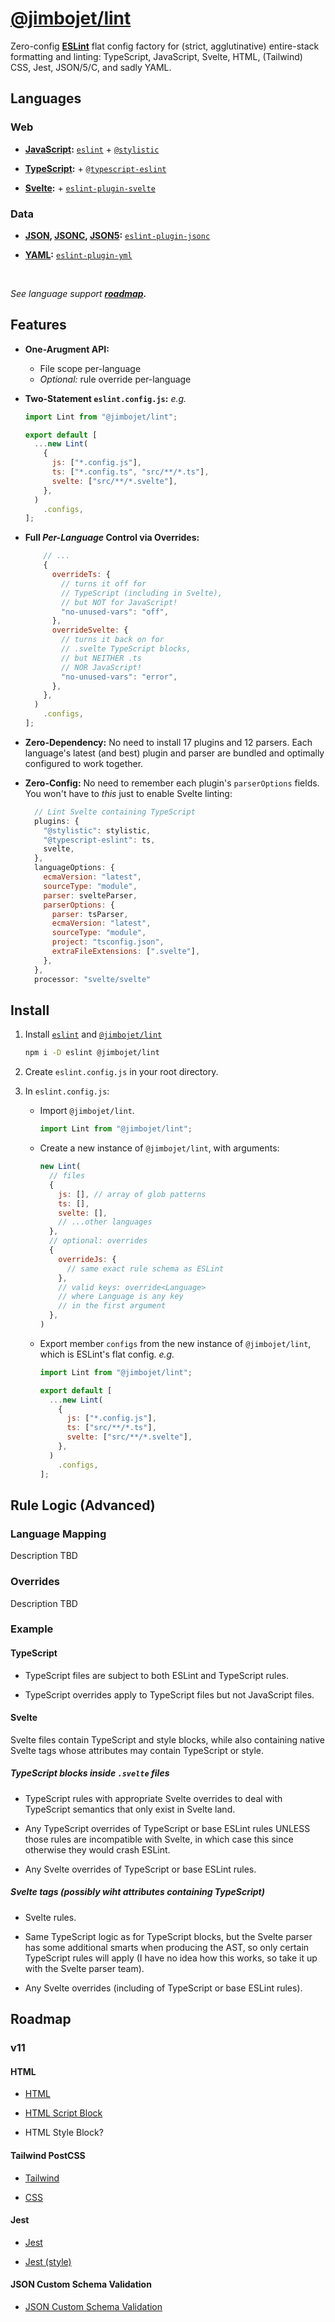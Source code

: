 # [@jimbojet/lint](https://npmjs.com/package/@jimbojet/lint)

Zero-config [**ESLint**](https://eslint.org/) flat config factory for (strict, agglutinative) entire-stack formatting and linting: TypeScript, JavaScript, Svelte, HTML, (Tailwind) CSS, Jest, JSON/5/C, and sadly YAML.

## Languages

### Web

- **[JavaScript](https://developer.mozilla.org/en-US/docs/Web/JavaScript):** [`eslint`](https://eslint.org) + [`@stylistic`](https://eslint.style)

- **[TypeScript](https://typescriptlang.org):** + [`@typescript-eslint`](https://typescript-eslint.io/)

- **[Svelte](https://svelte.dev):** + [`eslint-plugin-svelte`](https://sveltejs.github.io/eslint-plugin-svelte/)

### Data

- **[JSON](https://json.org), [JSONC](https://code.visualstudio.com/docs/languages/json#_json-with-comments), [JSON5](https://json5.org/):** [`eslint-plugin-jsonc`](https://ota-meshi.github.io/eslint-plugin-jsonc/)

- **[YAML](https://redhat.com/en/topics/automation/what-is-yaml):** [`eslint-plugin-yml`](https://ota-meshi.github.io/eslint-plugin-yml/)

<br />

*See language support **[roadmap](#roadmap).***

## Features

- **One-Arugment API:**

  - File scope per-language
  - *Optional:* rule override per-language

- **Two-Statement `eslint.config.js`:** *e.g.*

  ```javascript
  import Lint from "@jimbojet/lint";

  export default [
    ...new Lint(
      {
        js: ["*.config.js"],
        ts: ["*.config.ts", "src/**/*.ts"],
        svelte: ["src/**/*.svelte"],
      },
    )
      .configs,
  ];
  ```

- **Full *Per-Language* Control via Overrides:**

  ```javascript
      // ...
      {
        overrideTs: {
          // turns it off for
          // TypeScript (including in Svelte),
          // but NOT for JavaScript!
          "no-unused-vars": "off",
        },
        overrideSvelte: {
          // turns it back on for
          // .svelte TypeScript blocks,
          // but NEITHER .ts
          // NOR JavaScript!
          "no-unused-vars": "error",
        },
      },
    )
      .configs,
  ];
  ```

- **Zero-Dependency:** No need to install 17 plugins and 12 parsers. Each language's latest (and best) plugin and parser are bundled and optimally configured to work together.

- **Zero-Config:** No need to remember each plugin's `parserOptions` fields. You won't have to *this* just to enable Svelte linting:

  ```javascript
    // Lint Svelte containing TypeScript
    plugins: {
      "@stylistic": stylistic,
      "@typescript-eslint": ts,
      svelte,
    },
    languageOptions: {
      ecmaVersion: "latest",
      sourceType: "module",
      parser: svelteParser,
      parserOptions: {
        parser: tsParser,
        ecmaVersion: "latest",
        sourceType: "module",
        project: "tsconfig.json",
        extraFileExtensions: [".svelte"],
      },
    },
    processor: "svelte/svelte"
  ```

## Install

1. Install [`eslint`](https://npmjs.com/package/eslint) and [`@jimbojet/lint`](https://npmjs.com/package/@jimbojet/lint)

    ```bash
    npm i -D eslint @jimbojet/lint
    ```

1. Create `eslint.config.js` in your root directory.

1. In `eslint.config.js`:
    - Import `@jimbojet/lint`.

        ```javascript
        import Lint from "@jimbojet/lint";
        ```

    - Create a new instance of `@jimbojet/lint`, with arguments:

        ```javascript
        new Lint(
          // files
          {
            js: [], // array of glob patterns
            ts: [],
            svelte: [],
            // ...other languages
          },
          // optional: overrides
          {
            overrideJs: {
              // same exact rule schema as ESLint
            },
            // valid keys: override<Language>
            // where Language is any key
            // in the first argument
          },
        )
        ```

    - Export member `configs` from the new instance of `@jimbojet/lint`, which is ESLint's flat config. *e.g.*

        ```javascript
        import Lint from "@jimbojet/lint";

        export default [
          ...new Lint(
            {
              js: ["*.config.js"],
              ts: ["src/**/*.ts"],
              svelte: ["src/**/*.svelte"],
            },
          )
            .configs,
        ];
        ```

## Rule Logic (Advanced)

### Language Mapping

Description TBD

### Overrides

Description TBD

### Example

#### TypeScript

- TypeScript files are subject to both ESLint and TypeScript rules.

- TypeScript overrides apply to TypeScript files but not JavaScript files.

#### Svelte

Svelte files contain TypeScript and style blocks, while also containing native Svelte tags whose attributes may contain TypeScript or style.

##### TypeScript blocks inside `.svelte` files

- TypeScript rules with appropriate Svelte overrides to deal with TypeScript semantics that only exist in Svelte land.

- Any TypeScript overrides of TypeScript or base ESLint rules UNLESS those rules are incompatible with Svelte, in which case this since otherwise they would crash ESLint.

- Any Svelte overrides of TypeScript or base ESLint rules.

##### Svelte tags (possibly wiht attributes containing TypeScript)

- Svelte rules.

- Same TypeScript logic as for TypeScript blocks, but the Svelte parser has some additional smarts when producing the AST, so only certain TypeScript rules will apply (I have no idea how this works, so take it up with the Svelte parser team).

- Any Svelte overrides (including of TypeScript or base ESLint rules).

## Roadmap

### v11

#### HTML

- [HTML](https://html-eslint.org/)

- [HTML Script Block](https://github.com/BenoitZugmeyer/eslint-plugin-html)

- HTML Style Block?

#### Tailwind PostCSS

- [Tailwind](https://github.com/francoismassart/eslint-plugin-tailwindcss)

- [CSS](https://ota-meshi.github.io/eslint-plugin-css/)

#### Jest

- [Jest](https://github.com/jest-community/eslint-plugin-jest)

- [Jest (style)](https://github.com/dangreenisrael/eslint-plugin-jest-formatting)

#### JSON Custom Schema Validation

- [JSON Custom Schema Validation](https://github.com/ota-meshi/eslint-plugin-json-schema-validator)
